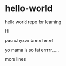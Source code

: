 # hello-world
hello world repo for learning

Hi

paunchysombrero here!

yo mama is so fat errrrr......

more lines

